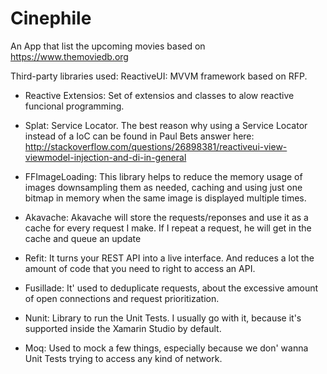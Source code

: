 # Cinephile
An App that list the upcoming movies based on https://www.themoviedb.org

Third-party libraries used:
ReactiveUI: MVVM framework based on RFP.

- Reactive Extensios: Set of extensios and classes to alow reactive funcional programming.

- Splat: Service Locator. The best reason why using a Service Locator instead of a IoC can be found in Paul Bets answer here: http://stackoverflow.com/questions/26898381/reactiveui-view-viewmodel-injection-and-di-in-general

- FFImageLoading: This library helps to reduce the memory usage of images downsampling them as needed, caching and using just one bitmap in memory when the same image is displayed multiple times.

- Akavache: Akavache will store the requests/reponses and use it as a cache for every request I make. If I repeat a request, he will get in the cache and queue an update

- Refit: It turns your REST API into a live interface. And reduces a lot the amount of code that you need to right to access an API.

- Fusillade: It' used to deduplicate requests, about the excessive amount of open connections and request prioritization.

- Nunit: Library to run the Unit Tests. I usually go with it, because it's supported inside the Xamarin Studio by default.

- Moq: Used to mock a few things, especially because we don' wanna Unit Tests trying to access any kind of network.
